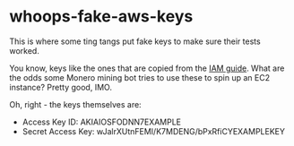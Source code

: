 # whoops-fake-aws-keys
This is where some ting tangs put fake keys to make sure their tests worked.

You know, keys like the ones that are copied from the [IAM guide](https://docs.aws.amazon.com/IAM/latest/UserGuide/id_credentials_access-keys.html). What are the odds some Monero mining bot tries to use these to spin up an EC2 instance? Pretty good, IMO.

Oh, right - the keys themselves are:
* Access Key ID: AKIAIOSFODNN7EXAMPLE
* Secret Access Key: wJalrXUtnFEMI/K7MDENG/bPxRfiCYEXAMPLEKEY
